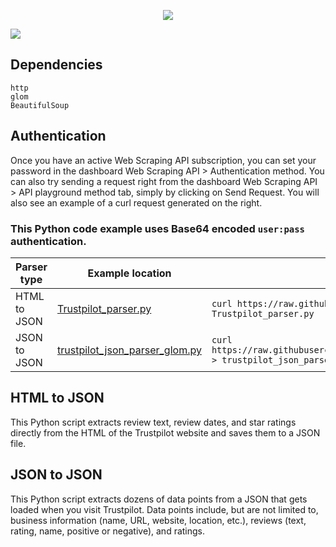 <p align="center">
<a href="https://dashboard.decodo.com/?page=residential-proxies&utm_source=socialorganic&utm_medium=social&utm_campaign=resi_trial_GITHUB"><img src="https://github.com/user-attachments/assets/60bb48bd-8dcc-48b2-82c9-a218e1e4449c"></a>
</p>


[![](https://dcbadge.vercel.app/api/server/Ja8dqKgvbZ)](https://discord.gg/Ja8dqKgvbZ)

## Dependencies

```
http
glom
BeautifulSoup
```

## Authentication

Once you have an active Web Scraping API subscription, you can set your password in the dashboard Web Scraping API > Authentication method. You can also try sending a request right from the dashboard Web Scraping API > API playground method tab, simply by clicking on Send Request. You will also see an example of a curl request generated on the right. 

### This Python code example uses Base64 encoded ```user:pass``` authentication.

| Parser type | Example location         | Download |
| -------------------- | ------------------------ | -------- |
| HTML to JSON        | [Trustpilot_parser.py](https://github.com/Decodo/trustpilot_python_scraper/blob/main/Trustpilot_parser.py) |``` curl https://raw.githubusercontent.com/Decodo/trustpilot_python_scraper/blob/main/Trustpilot_parser.py > Trustpilot_parser.py ``` |
| JSON to JSON                 | [trustpilot_json_parser_glom.py](https://github.com/Decodo/trustpilot_python_scraper/blob/main/trustpilot_json_parser_glom.py)   | ``` curl https://raw.githubusercontent.com/Decodo/trustpilot_python_scraper/blob/main/trustpilot_json_parser_glom.py > trustpilot_json_parser_glom.py ``` |

## HTML to JSON

This Python script extracts review text, review dates, and star ratings directly from the HTML of the Trustpilot website and saves them to a JSON file.

## JSON to JSON

This Python script extracts dozens of data points from a JSON that gets loaded when you visit Trustpilot. Data points include, but are not limited to, business information (name, URL, website, location, etc.), reviews (text, rating, name, positive or negative), and ratings.
